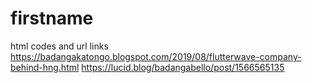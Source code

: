 # firstname
html codes and url links
https://badangakatongo.blogspot.com/2019/08/flutterwave-company-behind-hng.html
https://lucid.blog/badangabello/post/1566565135
